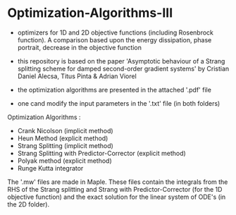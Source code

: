 # Optimization-Algorithms-III
- optimizers for 1D and 2D objective functions (including Rosenbrock function). A comparison based upon the energy dissipation, phase portrait, decrease in the objective function
- this repository is based on the paper 'Asymptotic behaviour of a Strang splitting scheme for damped second-order gradient systems' 
by Cristian Daniel Alecsa, Titus Pinta & Adrian Viorel

- the optimization algorithms are presented in the attached '.pdf' file
- one cand modify the input parameters in the '.txt' file (in both folders)

Optimization Algorithms :
- Crank Nicolson (implicit method)
- Heun Method (explicit method)
- Strang Splitting (implicit method)
- Strang Splitting with Predictor-Corrector (explicit method)
- Polyak method (explicit method)
- Runge Kutta integrator


The '.mw' files are made in Maple. These files contain the integrals from the RHS of the Strang splitting and Strang with Predictor-Corrector (for the 1D objective function) and the exact solution for the linear system of ODE's (in the 2D folder).

